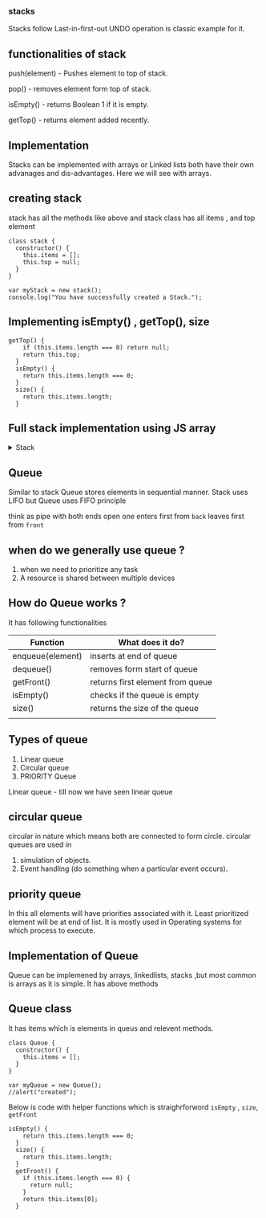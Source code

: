 ### stacks

Stacks follow Last-in-first-out
UNDO operation is classic example for it.

## functionalities of stack

push(element) - Pushes element to top of stack.

pop() - removes element form top of stack.

isEmpty() - returns Boolean 1 if it is empty.

getTop() - returns element added recently.

## Implementation

Stacks can be implemented with arrays or Linked lists
both have their own advanages and dis-advantages.
Here we will see with arrays.

## creating stack

stack has all the methods like above and stack class has
all items , and top element

```
class stack {
  constructor() {
    this.items = [];
    this.top = null;
  }
}

var myStack = new stack();
console.log("You have successfully created a Stack.");

```

## Implementing isEmpty() , getTop(), size

```
getTop() {
    if (this.items.length === 0) return null;
    return this.top;
  }
  isEmpty() {
    return this.items.length === 0;
  }
  size() {
    return this.items.length;
  }
```

## Full stack implementation using JS array

<details><summary>Stack</summary>
<p>

```javascript
class stack {
  constructor() {
    this.items = [];
    this.top = null;
  }
  getTop() {
    if (this.items.length === 0) return null;
    return this.top;
  }
  isEmpty() {
    return this.items.length === 0;
  }
  size() {
    return this.items.length;
  }
  push(element) {
    this.items.push(element);
    this.top = element;
  }
  pop() {
    if (this.items.length !== 0) {
      if (this.items.length === 1) {
        this.top = null;
        return this.items.pop();
      } else {
        this.top = this.items[this.items.length - 2];
        return this.items.pop();
      }
    } else return null;
  }
}

var myStack = new stack();
console.log("You have successfully created a Stack.");

for (var i = 0; i < 5; i++) {
  myStack.push(i);
}
console.log("Is stack empty? " + myStack.isEmpty());
console.log("top: " + myStack.getTop());

for (var i = 0; i < 5; i++) {
  console.log("Element poped" + myStack.pop());
  console.log("top :" + myStack.getTop());
}
```

| Operation | Time Complexity |
| --------- | --------------- |
| isEmpty   | O(1)            |
| top       | O(1)            |
| size      | O(1)            |
| push      | O(1)            |
| pop       | O(1)            |
|           |                 |

</p>

</details>

## Queue

Similar to stack Queue stores elements in sequential manner.
Stack uses LIFO but
Queue uses FIFO principle

think as pipe with both ends open
one enters first from `back`
leaves first from `front`

## when do we generally use queue ?

1. when we need to prioritize any task
2. A resource is shared between multiple devices

## How do Queue works ?

It has following functionalities

| Function         | What does it do?                 |
| ---------------- | -------------------------------- |
| enqueue(element) | inserts at end of queue          |
| dequeue()        | removes form start of queue      |
| getFront()       | returns first element from queue |
| isEmpty()        | checks if the queue is empty     |
| size()           | returns the size of the queue    |
|                  |                                  |

## Types of queue

1. Linear queue
2. Circular queue
3. PRIORITY Queue

Linear queue - till now we have seen linear queue

## circular queue

circular in nature which means both are connected to form circle.
circular queues are used in

1. simulation of objects.
2. Event handling (do something when a particular event occurs).

## priority queue

In this all elements will have priorities associated with it.
Least prioritized element will be at end of list.
It is mostly used in Operating systems for which
process to execute.

## Implementation of Queue

Queue can be implemened by arrays, linkedlists, stacks ,but most common is arrays as it is simple. It has above methods

## Queue class

It has items which is elements in queus and relevent methods.

```
class Queue {
  constructor() {
    this.items = [];
  }
}

var myQueue = new Queue();
//alert("created");
```

Below is code with helper functions which is straighrforword
`isEmpty` , `size`, `getFront`

```
isEmpty() {
    return this.items.length === 0;
  }
  size() {
    return this.items.length;
  }
  getFront() {
    if (this.items.length === 0) {
      return null;
    }
    return this.items[0];
  }
```
